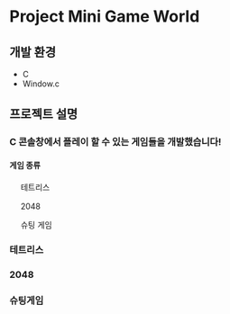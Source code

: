 # Project Mini Game World

## 개발 환경
- C
- Window.c

## 프로젝트 설명
### C 콘솔창에서 플레이 할 수 있는 게임들을 개발했습니다!
#### 게임 종류
  
  <img src="https://github.com/Doooooring/project-minigame/assets/106396244/b07b368d-8606-4d47-a912-21cd0299145d" height="16px"/> 테트리스   
  
  <img src="https://github.com/Doooooring/project-minigame/assets/106396244/637fee64-097d-452a-ad83-dbfaaf7bcb5d" height="16px"/> 2048    
  
  <img src="https://github.com/Doooooring/project-minigame/assets/106396244/a04ab9e4-4e4e-4662-b6d4-b3bbf2bbd792" height="16px"/> 슈팅 게임


### 테트리스


### 2048


### 슈팅게임
